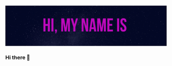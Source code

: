 
![My Name is Ailin Macchia](https://github.com/AilinMacchia/AilinMacchia/blob/main/assets/AilinMacchia.gif)
### Hi there 👋

